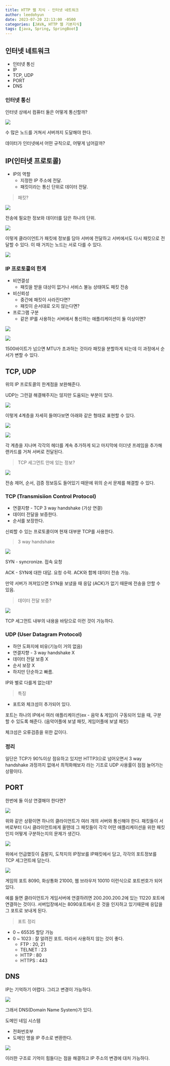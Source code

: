 ```yaml
---
title: HTTP 웹 지식 - 인터넷 네트워크
author: leedohyun
date: 2023-07-20 22:13:00 -0500
categories: [JAVA, HTTP 웹 기본지식]
tags: [java, Spring, SpringBoot]
---
```


## 인터넷 네트워크

- 인터넷 통신
- IP
- TCP, UDP
- PORT
- DNS

### 인터넷 통신

인터넷 상에서 컴퓨터 둘은 어떻게 통신할까?

![](https://blog.kakaocdn.net/dn/bqacoi/btsowXM4kg0/V0O0rKgiyeXEvpYKvMw630/img.png)

수 많은 노드를 거쳐서 서버까지 도달해야 한다. 

데이터가 인터넷에서 어떤 규칙으로, 어떻게 넘어갈까?

## IP(인터넷 프로토콜)

- IP의 역할
	- 지정한 IP 주소에 전달.
	- 패킷이라는 통신 단위로 데이터 전달.

> 패킷?

![](https://blog.kakaocdn.net/dn/8LB9o/btsoyqU0ysy/4lghRXnTPG9RViKXMdVQUK/img.png)

전송에 필요한 정보와 데이터를 담은 하나의 단위.

![](https://blog.kakaocdn.net/dn/wCWba/btsowb6fx3w/AxKtku0NixvHLt7Z8UOTf1/img.png)

이렇게 클라이언트가 패킷에 정보를 담아 서버에 전달하고 서버에서도 다시 패킷으로 전달할 수 있다. 이 때 거치는 노드는 서로 다를 수 있다.

![](https://blog.kakaocdn.net/dn/bWLpVC/btsoxXFxCoi/tg9uOKSZEAKioDjJY9FVT0/img.png)

### IP 프로토콜의 한계

- 비연결성
	- 패킷을 받을 대상이 없거나 서비스 불능 상태여도 패킷 전송
- 비신뢰성
	- 중간에 패킷이 사라진다면?
	- 패킷이 순서대로 오지 않는다면?
- 프로그램 구분
	- 같은 IP를 사용하는 서버에서 통신하는 애플리케이션이 둘 이상이면?

![](https://blog.kakaocdn.net/dn/KKShZ/btsoyWlPi4y/wOndVxTMSFSavyNKjaHHe0/img.png)

![](https://blog.kakaocdn.net/dn/chZD02/btsows7DQlS/tmC27kSyCEHbofYozdqKq1/img.png)

1500바이트가 넘으면 MTU가 초과하는 것이라 패킷을 분할하게 되는데 이 과정에서 순서가 변할 수 있다.

## TCP, UDP

위의 IP 프로토콜의 한계점을 보완해준다.

UDP는 그런걸 해결해주지는 않지만 도움되는 부분이 있다.

![](https://blog.kakaocdn.net/dn/OCfES/btsoxa6uF0R/qcLJNd6qv1Nw1RWMDcbMs1/img.png)

이렇게 4계층을 자세히 들여다보면 아래와 같은 형태로 표현할 수 있다.

![](https://blog.kakaocdn.net/dn/EDPHN/btsowYrG2Y1/81FdvFrSRrUI6nWYlAspK1/img.png)

![](https://blog.kakaocdn.net/dn/cOGpKQ/btsoxaMaH4G/tttVvMSh9se6rrQsUq5zWK/img.png)

각 계층을 지나며 각각의 헤더를 계속 추가하게 되고 마지막에 이더넷 프레임을 추가해 랜카드를 거쳐 서버로 전달된다.

> TCP 세그먼트 안에 있는 정보?

![](https://blog.kakaocdn.net/dn/2MQCA/btsoxH352Eg/kvnNEFvQdKXsKf8yCoGkaK/img.png)

전송 제어, 순서, 검증 정보등도 들어있기 때문에 위의 순서 문제를 해결할 수 있다.

### TCP (Transmisiion Control Protocol)

- 연결지향 - TCP 3 way handshake (가상 연결)
- 데이터 전달을 보증한다.
- 순서를 보장한다.

신뢰할 수 있는 프로토콜이며 현재 대부분 TCP를 사용한다.

> 3 way handshake

![](https://blog.kakaocdn.net/dn/twH4M/btsozkmFVXq/ZhrSPwJAz5ztAHkofUGcH0/img.png)

SYN - syncronize. 접속 요청

ACK - SYN에 대한 대답. 요청 수락. ACK와 함께 데이터 전송 가능.

만약 서버가 꺼져있으면 SYN을 보냈을 때 응답 (ACK)가 없기 때문에 전송을 안할 수 있음.

> 데이터 전달 보증?

![](https://blog.kakaocdn.net/dn/dUgmyE/btsoxqO22Yo/KsiHpZZSzxrEkoreti8nUK/img.png)

TCP 세그먼트 내부의 내용을 바탕으로 이런 것이 가능하다.

### UDP (User Datagram Protocol)

- 하얀 도화지에 비유(기능이 거의 없음)
- 연결지향 - 3 way handshake X
- 데이터 전달 보증 X
- 순서 보장 X
- 하지만 단순하고 빠름.

IP와 별로 다를게 없는데?

> 특징

- 포트와 체크섬이 추가되어 있다.

포트는 하나의 IP에서 여러 애플리케이션(ex - 음악 & 게임)이 구동되어 있을 때, 구분할 수 있도록 해준다. (음악어플에 보낼 패킷, 게임어플에 보낼 패킷)

체크섬은 오류검증을 위한 값이다.

### 정리

일단은 TCP가 90%이상 점유하고 있지만 HTTP3으로 넘어오면서 3 way handshake 과정까지 없애서 최적화해보자 라는 기조로 UDP 사용률이 점점 늘어가는 상황이다.

## PORT

한번에 둘 이상 연결해야 한다면?

![](https://blog.kakaocdn.net/dn/bJFopX/btsoyYRu6Qv/nj1kjbHPyjoNVLQDKTvgA1/img.png)

위와 같은 상황이면 하나의 클라이언트가 여러 개의 서버와 통신해야 한다. 패킷들이 서버로부터 다시 클라이언트에게 올텐데 그 패킷들이 각각 어떤 애플리케이션을 위한 패킷인지 어떻게 구분하는지의 문제가 생긴다.

![](https://blog.kakaocdn.net/dn/xTQtJ/btsoyoCVHjj/AYi1iDcHnMAoNR5RVjEaF1/img.png)

위에서 언급했듯이 출발지, 도착지의 IP정보를 IP패킷에서 담고, 각각의 포트정보를 TCP 세그먼트에 담는다.

![](https://blog.kakaocdn.net/dn/cQZeUQ/btsoxbdh6ra/HSrC7KKHAldKOBbWjzklkk/img.png)

게임의 포트 8090, 화상통화 21000, 웹 브라우저 10010 이런식으로 포트번호가 되어있다.

예를 들면 클라이언트가 게임서버에 연결하려면 200.200.200.2에 있는 11220 포트에 연결하는 것이다. 서버입장에서는 8090포트에서 온 것을 인지하고 있기때문에 응답을 그 포트로 보내게 된다.

> 포트 정리

- 0 ~ 65535 할당 가능
- 0 ~ 1023 : 잘 알려진 포트. 따라서 사용하지 않는 것이 좋다.
	- FTP : 20, 21
	- TELNET : 23
	- HTTP : 80
	- HTTPS : 443

 
## DNS

IP는 기억하기 어렵다. 그리고 변경이 가능하다.

![](https://blog.kakaocdn.net/dn/BwyhX/btsozSwKbK9/PAP0T1XRrbW6Nz7TQYYLUK/img.png)

그래서 DNS(Domain Name System)가 있다.

도메인 네임 시스템

- 전화번호부
- 도메인 명을 IP 주소로 변환한다.

![](https://blog.kakaocdn.net/dn/crDoFC/btsov4sq55C/TaJRfDTDCbwUF4GXAdIhT0/img.png)

이러한 구조로 기억이 힘들다는 점을 해결하고 IP 주소의 변경에 대처 가능하다.

